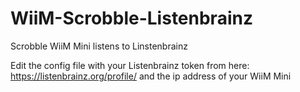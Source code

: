 # WiiM-Scrobble-Listenbrainz
Scrobble WiiM Mini listens to Linstenbrainz

Edit the config file with your Listenbrainz token from here: https://listenbrainz.org/profile/
and the ip address of your WiiM Mini
